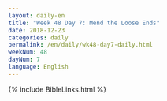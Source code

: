 ```yaml
---
layout: daily-en
title: "Week 48 Day 7: Mend the Loose Ends"
date: 2018-12-23 
categories: daily
permalink: /en/daily/wk48-day7-daily.html
weekNum: 48
dayNum: 7
language: English
---
```

{% include BibleLinks.html %} 
